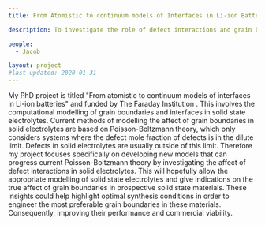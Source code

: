 ```yaml
---
title: From Atomistic to continuum models of Interfaces in Li-ion Batteries

description: To investigate the role of defect interactions and grain boundaries in Li-ion solid state electrolytes. By elucidating the effects of these two structural components, space-charge regions in these materials can hopefully be appropriately modelled; thus allowing for the true resistive effect of grain boundaries to be understood. 

people:
  - Jacob

layout: project
#last-updated: 2020-01-31
---
```


My PhD project is titled "From atomistic to continuum models of interfaces in Li-ion batteries" and funded by The Faraday Institution . This involves the computational modelling of grain boundaries and interfaces in solid state electrolytes. Current methods of modelling the affect of grain boundaries in solid electrolytes are based on Poisson-Boltzmann theory, which only considers systems where the defect mole fraction of defects is in the dilute limit. Defects in solid electrolytes are usually outside of this limit. Therefore my project focuses specifically on developing new models that can progress current Poisson-Boltzmann theory by investigating the affect of defect interactions in solid electrolytes. This will hopefully allow the appropriate modelling of solid state electrolytes and give indications on the true affect of grain boundaries in prospective solid state materials. These insights could help highlight optimal synthesis conditions in order to engineer the most preferable grain boundaries in these materials. Consequently, improving their performance and commercial viability.
